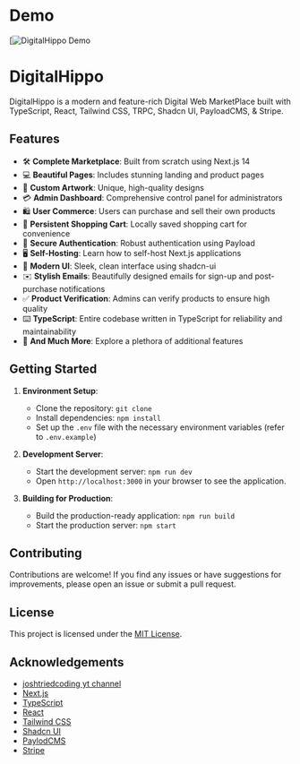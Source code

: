# Demo

[![DigitalHippo Demo]()

# DigitalHippo

DigitalHippo is a modern and feature-rich Digital Web MarketPlace built with TypeScript, React, Tailwind CSS, TRPC, Shadcn UI, PayloadCMS, & Stripe.


## Features

- 🛠️ **Complete Marketplace**: Built from scratch using Next.js 14
- 💻 **Beautiful Pages**: Includes stunning landing and product pages
- 🎨 **Custom Artwork**: Unique, high-quality designs
- 💳 **Admin Dashboard**: Comprehensive control panel for administrators
- 🛍️ **User Commerce**: Users can purchase and sell their own products
- 🛒 **Persistent Shopping Cart**: Locally saved shopping cart for convenience
- 🔑 **Secure Authentication**: Robust authentication using Payload
- 🖥️ **Self-Hosting**: Learn how to self-host Next.js applications
- 🌟 **Modern UI**: Sleek, clean interface using shadcn-ui
- ✉️ **Stylish Emails**: Beautifully designed emails for sign-up and post-purchase notifications
- ✅ **Product Verification**: Admins can verify products to ensure high quality
- ⌨️ **TypeScript**: Entire codebase written in TypeScript for reliability and maintainability
- 🎁 **And Much More**: Explore a plethora of additional features


## Getting Started

1. **Environment Setup**:
   - Clone the repository: `git clone `
   - Install dependencies: `npm install`
   - Set up the `.env` file with the necessary environment variables (refer to `.env.example`)

2. **Development Server**:
   - Start the development server: `npm run dev`
   - Open `http://localhost:3000` in your browser to see the application.

3. **Building for Production**:
   - Build the production-ready application: `npm run build`
   - Start the production server: `npm start`

## Contributing

Contributions are welcome! If you find any issues or have suggestions for improvements, please open an issue or submit a pull request.

## License

This project is licensed under the [MIT License](LICENSE).

## Acknowledgements
- [joshtriedcoding yt channel](https://www.youtube.com/@joshtriedcoding)
- [Next.js](https://nextjs.org/)
- [TypeScript](https://www.typescriptlang.org/)
- [React](https://reactjs.org/)
- [Tailwind CSS](https://tailwindcss.com/)
- [Shadcn UI](https://ui.shadcn.com/)
- [PaylodCMS](https://payloadcms.com/)
- [Stripe](https://stripe.com/)
